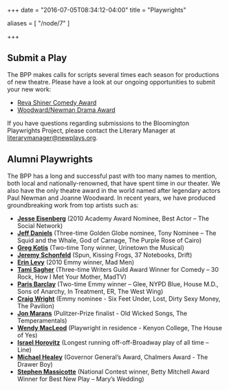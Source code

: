+++
date = "2016-07-05T08:34:12-04:00"
title = "Playwrights"

aliases = [
    "/node/7"
]

+++

## Submit a Play

The BPP makes calls for scripts several times each season for productions of new theatre. Please have a look at our ongoing opportunities to submit your new work:

* [Reva Shiner Comedy Award](reva-shiner-comedy)
* [Woodward/Newman Drama Award](woodward-newman-drama)

If you have questions regarding submissions to the Bloomington Playwrights Project, please contact the Literary Manager at <literarymanager@newplays.org>.

## Alumni Playwrights

The BPP has a long and successful past with too many names to mention, both local and nationally-renowned, that have spent time in our theater. We also have the only theatre award in the world named after legendary actors Paul Newman and Joanne Woodward. In recent years, we have produced groundbreaking work from top artists such as:

* [**Jesse Eisenberg**](https://en.wikipedia.org/wiki/Jesse_Eisenberg) (2010 Academy Award Nominee, Best Actor – The Social Network)
* [**Jeff Daniels**](http://www.jeffdaniels.com/) (Three-time Golden Globe nominee, Tony Nominee – The Squid and the Whale, God of Carnage, The Purple Rose of Cairo)
* [**Greg Kotis**](http://gregkotis.com/) (Two-time Tony winner, Urinetown the Musical)
* [**Jeremy Schonfeld**](http://www.jeremyschonfeld.com/) (Spun, Kissing Frogs, 37 Notebooks, Drift)
* [**Erin Levy**](https://en.wikipedia.org/wiki/Erin_Levy) (2010 Emmy winner, Mad Men)
* [**Tami Sagher**](https://en.wikipedia.org/wiki/Tami_Sagher) (Three-time Writers Guild Award Winner for Comedy – 30 Rock, How I Met Your Mother, MadTV)
* [**Paris Barclay**](https://twitter.com/harparbar) (Two-time Emmy winner – Glee, NYPD Blue, House M.D., Sons of Anarchy, In Treatment, ER, The West Wing)
* [**Craig Wright**](https://en.wikipedia.org/wiki/Craig_Wright_(playwright)) (Emmy nominee - Six Feet Under, Lost, Dirty Sexy Money, The Pavilion)
* [**Jon Marans**](https://en.wikipedia.org/wiki/Old_Wicked_Songs) (Pulitzer-Prize finalist - Old Wicked Songs, The Temperamentals)
* [**Wendy MacLeod**](http://www.wendymacleod.com/) (Playwright in residence - Kenyon College, The House of Yes)
* [**Israel Horovitz**](http://www.israelhorovitz.com/) (Longest running off-off-Broadway play of all time – Line)
* [**Michael Healey**](https://en.wikipedia.org/wiki/Michael_Healey) (Governor General’s Award, Chalmers Award - The Drawer Boy)
* [**Stephen Massicotte**](https://en.wikipedia.org/wiki/Stephen_Massicotte) (National Contest winner, Betty Mitchell Award Winner for Best New Play – Mary’s Wedding)
